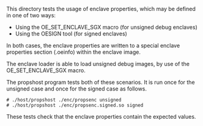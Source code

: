 
This directory tests the usage of enclave properties, which may be defined
in one of two ways:

- Using the OE_SET_ENCLAVE_SGX macro (for unsigned debug enclaves)
- Using the OESIGN tool (for signed enclaves)

In both cases, the enclave properties are written to a special enclave
properties section (.oeinfo) within the enclave image.

The enclave loader is able to load unsigned debug images, by use of the
OE_SET_ENCLAVE_SGX macro.

The propshost program tests both of these scenarios. It is run once for 
the unsigned case and once for the signed case as follows.

```
# ./host/propshost ./enc/propsenc unsigned
# ./host/propshost ./enc/propsenc.signed.so signed
```

These tests check that the enclave properties contain the expected values.
